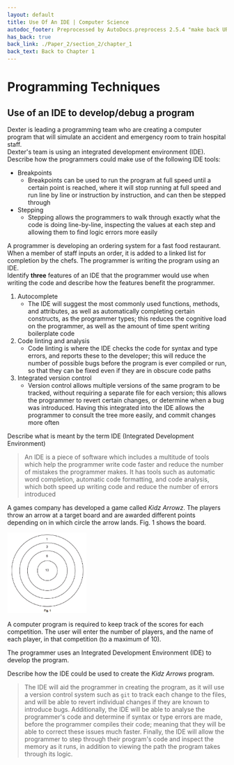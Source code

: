 ```yaml
---
layout: default
title: Use Of An IDE | Computer Science
autodoc_footer: Preprocessed by AutoDocs.preprocess 2.5.4 "make back URLs relative" ⓒ Starwort, 2020
has_back: true
back_link: ./Paper_2/section_2/chapter_1
back_text: Back to Chapter 1
---
```


# Programming Techniques

## Use of an IDE to develop/debug a program

Dexter is leading a programming team who are creating a
computer program that will simulate an accident and emergency
room to train hospital staff.  
Dexter's team is using an integrated development environment
(IDE).  
Describe how the programmers could make use of the following
IDE tools:

- Breakpoints
  - Breakpoints can be used to run the program at full speed
    until a certain point is reached, where it will stop
    running at full speed and run line by line or instruction
    by instruction, and can then be stepped through
- Stepping
  - Stepping allows the programmers to walk through exactly
    what the code is doing line-by-line, inspecting the values
    at each step and allowing them to find logic errors more
    easily

A programmer is developing an ordering system for a fast food
restaurant. When a member of staff inputs an order, it is
added to a linked list for completion by the chefs. The
programmer is writing the program using an IDE.  
Identify **three** features of an IDE that the programmer
would use when writing the code and describe how the features
benefit the programmer.

1. Autocomplete
   - The IDE will suggest the most commonly used functions,
     methods, and attributes, as well as automatically
     completing certain constructs, as the programmer types;
     this reduces the cognitive load on the programmer, as
     well as the amount of time spent writing boilerplate code
2. Code linting and analysis
   - Code linting is where the IDE checks the code for syntax
     and type errors, and reports these to the developer; this
     will reduce the number of possible bugs before the
     program is ever compiled or run, so that they can be
     fixed even if they are in obscure code paths
3. Integrated version control
   - Version control allows multiple versions of the same
     program to be tracked, without requiring a separate file
     for each version; this allows the programmer to revert
     certain changes, or determine when a bug was introduced.
     Having this integrated into the IDE allows the programmer
     to consult the tree more easily, and commit changes more
     often

Describe what is meant by the term IDE (Integrated Development
Environment)

> An IDE is a piece of software which includes a multitude of
> tools which help the programmer write code faster and reduce
> the number of mistakes the programmer makes. It has tools
> such as automatic word completion, automatic code
> formatting, and code analysis, which both speed up writing
> code and reduce the number of errors introduced

A games company has developed a game called *Kidz Arrowz*. The
players throw an arrow at a target board and are awarded
different points depending on in which circle the arrow lands.
Fig. 1 shows the board.

[![Fig. 1](./ide_fig_1.png)](./ide_fig_1.png)

A computer program is required to keep track of the scores for
each competition. The user will enter the number of players,
and the name of each player, in that competition (to a maximum
of 10).

The programmer uses an Integrated Development Environment
(IDE) to develop the program.

Describe how the IDE could be used to create the *Kidz Arrows*
program.

> The IDE will aid the programmer in creating the program, as
> it will use a version control system such as `git` to track
> each change to the files, and will be able to revert
> individual changes if they are known to introduce bugs.
> Additionally, the IDE will be able to analyse the
> programmer's code and determine if syntax or type errors are
> made, before the programmer compiles their code; meaning
> that they will be able to correct these issues much faster.
> Finally, the IDE will allow the programmer to step through
> their program's code and inspect the memory as it runs, in
> addition to viewing the path the program takes through its
> logic.
